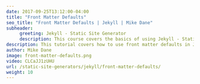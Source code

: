 ```yaml
---
date: 2017-09-25T13:12:00-04:00
title: "Front Matter Defaults"
seo_title: "Front Matter Defaults | Jekyll | Mike Dane"
subheader:
     greeting: Jekyll - Static Site Generator
     description: This course covers the basics of using Jekyll - Static Site Generator. Work your way through the videos and we'll teach you everything you need to know to create a professional and scalable website or blog!
description: This tutorial covers how to use front matter defaults in Jekyll -  Static Site Generator.
author: Mike Dane
image: front-matter-defaults.png
video: CLCaJJ1zUHU
url: /static-site-generators/jekyll/front-matter-defaults/
weight: 10
---
```

